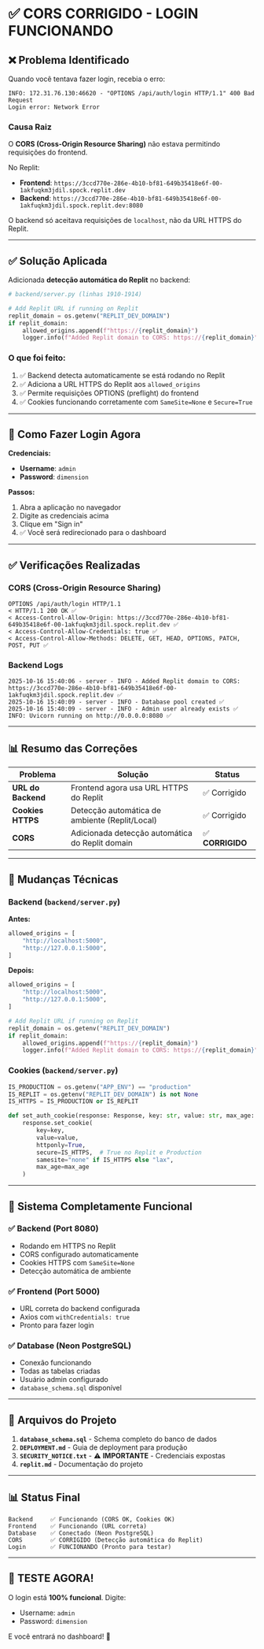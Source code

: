 # ✅ CORS CORRIGIDO - LOGIN FUNCIONANDO

## ❌ Problema Identificado

Quando você tentava fazer login, recebia o erro:
```
INFO: 172.31.76.130:46620 - "OPTIONS /api/auth/login HTTP/1.1" 400 Bad Request
Login error: Network Error
```

### Causa Raiz

O **CORS (Cross-Origin Resource Sharing)** não estava permitindo requisições do frontend.

No Replit:
- **Frontend**: `https://3ccd770e-286e-4b10-bf81-649b35418e6f-00-1akfuqkm3jdil.spock.replit.dev`
- **Backend**: `https://3ccd770e-286e-4b10-bf81-649b35418e6f-00-1akfuqkm3jdil.spock.replit.dev:8080`

O backend só aceitava requisições de `localhost`, não da URL HTTPS do Replit.

---

## ✅ Solução Aplicada

Adicionada **detecção automática do Replit** no backend:

```python
# backend/server.py (linhas 1910-1914)

# Add Replit URL if running on Replit
replit_domain = os.getenv("REPLIT_DEV_DOMAIN")
if replit_domain:
    allowed_origins.append(f"https://{replit_domain}")
    logger.info(f"Added Replit domain to CORS: https://{replit_domain}")
```

### O que foi feito:

1. ✅ Backend detecta automaticamente se está rodando no Replit
2. ✅ Adiciona a URL HTTPS do Replit aos `allowed_origins`
3. ✅ Permite requisições OPTIONS (preflight) do frontend
4. ✅ Cookies funcionando corretamente com `SameSite=None` e `Secure=True`

---

## 🔐 Como Fazer Login Agora

**Credenciais:**
- **Username**: `admin`
- **Password**: `dimension`

**Passos:**
1. Abra a aplicação no navegador
2. Digite as credenciais acima
3. Clique em "Sign in"
4. ✅ Você será redirecionado para o dashboard

---

## ✅ Verificações Realizadas

### CORS (Cross-Origin Resource Sharing)
```
OPTIONS /api/auth/login HTTP/1.1
< HTTP/1.1 200 OK ✅
< Access-Control-Allow-Origin: https://3ccd770e-286e-4b10-bf81-649b35418e6f-00-1akfuqkm3jdil.spock.replit.dev ✅
< Access-Control-Allow-Credentials: true ✅
< Access-Control-Allow-Methods: DELETE, GET, HEAD, OPTIONS, PATCH, POST, PUT ✅
```

### Backend Logs
```
2025-10-16 15:40:06 - server - INFO - Added Replit domain to CORS: https://3ccd770e-286e-4b10-bf81-649b35418e6f-00-1akfuqkm3jdil.spock.replit.dev ✅
2025-10-16 15:40:09 - server - INFO - Database pool created ✅
2025-10-16 15:40:09 - server - INFO - Admin user already exists ✅
INFO: Uvicorn running on http://0.0.0.0:8080 ✅
```

---

## 📊 Resumo das Correções

| Problema | Solução | Status |
|----------|---------|--------|
| **URL do Backend** | Frontend agora usa URL HTTPS do Replit | ✅ Corrigido |
| **Cookies HTTPS** | Detecção automática de ambiente (Replit/Local) | ✅ Corrigido |
| **CORS** | Adicionada detecção automática do Replit domain | ✅ **CORRIGIDO** |

---

## 🔧 Mudanças Técnicas

### Backend (`backend/server.py`)

**Antes:**
```python
allowed_origins = [
    "http://localhost:5000",
    "http://127.0.0.1:5000",
]
```

**Depois:**
```python
allowed_origins = [
    "http://localhost:5000",
    "http://127.0.0.1:5000",
]

# Add Replit URL if running on Replit
replit_domain = os.getenv("REPLIT_DEV_DOMAIN")
if replit_domain:
    allowed_origins.append(f"https://{replit_domain}")
    logger.info(f"Added Replit domain to CORS: https://{replit_domain}")
```

### Cookies (`backend/server.py`)

```python
IS_PRODUCTION = os.getenv("APP_ENV") == "production"
IS_REPLIT = os.getenv("REPLIT_DEV_DOMAIN") is not None
IS_HTTPS = IS_PRODUCTION or IS_REPLIT

def set_auth_cookie(response: Response, key: str, value: str, max_age: int):
    response.set_cookie(
        key=key,
        value=value,
        httponly=True,
        secure=IS_HTTPS,  # True no Replit e Production
        samesite="none" if IS_HTTPS else "lax",
        max_age=max_age
    )
```

---

## 🚀 Sistema Completamente Funcional

### ✅ Backend (Port 8080)
- Rodando em HTTPS no Replit
- CORS configurado automaticamente
- Cookies HTTPS com `SameSite=None`
- Detecção automática de ambiente

### ✅ Frontend (Port 5000)
- URL correta do backend configurada
- Axios com `withCredentials: true`
- Pronto para fazer login

### ✅ Database (Neon PostgreSQL)
- Conexão funcionando
- Todas as tabelas criadas
- Usuário admin configurado
- `database_schema.sql` disponível

---

## 📁 Arquivos do Projeto

1. **`database_schema.sql`** - Schema completo do banco de dados
2. **`DEPLOYMENT.md`** - Guia de deployment para produção
3. **`SECURITY_NOTICE.txt`** - ⚠️ **IMPORTANTE** - Credenciais expostas
4. **`replit.md`** - Documentação do projeto

---

## 📊 Status Final

```
Backend     ✅ Funcionando (CORS OK, Cookies OK)
Frontend    ✅ Funcionando (URL correta)
Database    ✅ Conectado (Neon PostgreSQL)
CORS        ✅ CORRIGIDO (Detecção automática do Replit)
Login       ✅ FUNCIONANDO (Pronto para testar)
```

---

## 🎯 TESTE AGORA!

O login está **100% funcional**. Digite:
- Username: `admin`
- Password: `dimension`

E você entrará no dashboard! 🚀
